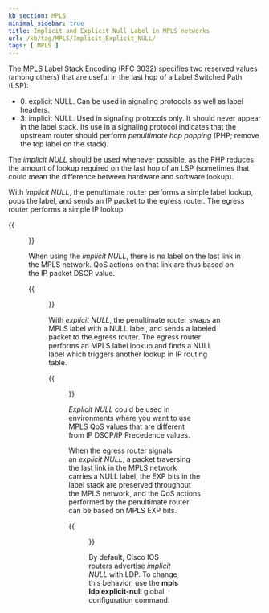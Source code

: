 ```yaml
---
kb_section: MPLS
minimal_sidebar: true
title: Implicit and Explicit Null Label in MPLS networks
url: /kb/tag/MPLS/Implicit_Explicit_NULL/
tags: [ MPLS ]
---
```

The [MPLS Label Stack Encoding](http://tools.ietf.org/html/rfc3032) (RFC 3032) specifies two reserved values (among others) that are useful in the last hop of a Label Switched Path (LSP):

-   0: explicit NULL. Can be used in signaling protocols as well as label headers.
-   3: implicit NULL. Used in signaling protocols only. It should never appear in the label stack. Its use in a signaling protocol indicates that the upstream router should perform *penultimate hop popping* (PHP; remove the top label on the stack).

The *implicit NULL* should be used whenever possible, as the PHP reduces the amount of lookup required on the last hop of an LSP (sometimes that could mean the difference between hardware and software lookup).

With *implicit NULL*, the penultimate router performs a simple label lookup, pops the label, and sends an IP packet to the egress router. The egress router performs a simple IP lookup.

{{<figure src="../Label_Implicit_Null.png" caption="Penultimate hop popping with implicit NULL">}}

When using the *implicit NULL*, there is no label on the last link in the MPLS network. QoS actions on that link are thus based on the IP packet DSCP value.

{{<figure src="../MPLS_QoS_Implicit_Null.png" caption="MPLS QoS with implicit NULL">}}

With *explicit NULL*, the penultimate router swaps an MPLS label with a NULL label, and sends a labeled packet to the egress router. The egress router performs an MPLS label lookup and finds a NULL label which triggers another lookup in IP routing table.

{{<figure src="../MPLS_Label_Explicit_Null.png" caption="End-to-end LSP with explicit NULL">}}

*Explicit NULL* could be used in environments where you want to use MPLS QoS values that are different from IP DSCP/IP Precedence values.

When the egress router signals an *explicit NULL*, a packet traversing the last link in the MPLS network carries a NULL label, the EXP bits in the label stack are preserved throughout the MPLS network, and the QoS actions performed by the penultimate router can be based on MPLS EXP bits.

{{<figure src="../MPLS_QoS_Explicit_Null.png" caption="End-to-end MPLS QoS with explicit NULL">}}

By default, Cisco IOS routers advertise *implicit NULL* with LDP. To change this behavior, use the **mpls ldp explicit-null** global configuration command.
